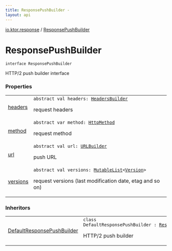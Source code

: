 ```yaml
---
title: ResponsePushBuilder - 
layout: api
---
```


<div class='api-docs-breadcrumbs'><a href="../index.html">io.ktor.response</a> / <a href="./index.html">ResponsePushBuilder</a></div>

# ResponsePushBuilder

<div class="signature"><code><span class="keyword">interface </span><span class="identifier">ResponsePushBuilder</span></code></div>

HTTP/2 push builder interface

### Properties

<table class="api-docs-table">
<tbody>
<tr>
<td markdown="1">

<a href="headers.html">headers</a>


</td>
<td markdown="1">
<div class="signature"><code><span class="keyword">abstract</span> <span class="keyword">val </span><span class="identifier">headers</span><span class="symbol">: </span><a href="../../io.ktor.http/-headers-builder/index.html"><span class="identifier">HeadersBuilder</span></a></code></div>

request headers


</td>
</tr>
<tr>
<td markdown="1">

<a href="method.html">method</a>


</td>
<td markdown="1">
<div class="signature"><code><span class="keyword">abstract</span> <span class="keyword">var </span><span class="identifier">method</span><span class="symbol">: </span><a href="../../io.ktor.http/-http-method/index.html"><span class="identifier">HttpMethod</span></a></code></div>

request method


</td>
</tr>
<tr>
<td markdown="1">

<a href="url.html">url</a>


</td>
<td markdown="1">
<div class="signature"><code><span class="keyword">abstract</span> <span class="keyword">val </span><span class="identifier">url</span><span class="symbol">: </span><a href="../../io.ktor.http/-u-r-l-builder/index.html"><span class="identifier">URLBuilder</span></a></code></div>

push URL


</td>
</tr>
<tr>
<td markdown="1">

<a href="versions.html">versions</a>


</td>
<td markdown="1">
<div class="signature"><code><span class="keyword">abstract</span> <span class="keyword">val </span><span class="identifier">versions</span><span class="symbol">: </span><a href="https://kotlinlang.org/api/latest/jvm/stdlib/kotlin.collections/-mutable-list/index.html"><span class="identifier">MutableList</span></a><span class="symbol">&lt;</span><a href="../../io.ktor.http.content/-version/index.html"><span class="identifier">Version</span></a><span class="symbol">&gt;</span></code></div>

request versions (last modification date, etag and so on)


</td>
</tr>
</tbody>
</table>

### Inheritors

<table class="api-docs-table">
<tbody>
<tr>
<td markdown="1">

<a href="../-default-response-push-builder/index.html">DefaultResponsePushBuilder</a>


</td>
<td markdown="1">
<div class="signature"><code><span class="keyword">class </span><span class="identifier">DefaultResponsePushBuilder</span>&nbsp;<span class="symbol">:</span>&nbsp;<a href="./index.md"><span class="identifier">ResponsePushBuilder</span></a></code></div>

HTTP/2 push builder


</td>
</tr>
</tbody>
</table>
